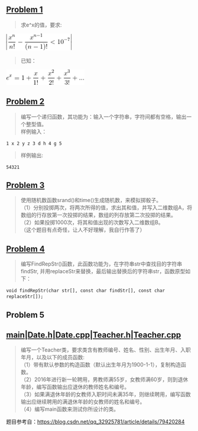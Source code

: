 ## [Problem 1](1/1.cpp)
> 求e^x的值，要求:</br>

![image](images/1.1.gif)
> 已知：</br>

![image](images/1.2.gif)
## [Problem 2](2/2.cpp)
> 编写一个递归函数，其功能为：输入一个字符串，字符间都有空格，输出一个整型值。</br>
> 样例输入：

```
1 x 2 y z 3 d h 4 g 5
```
> 样例输出:

```
54321
```

## [Problem 3](3/3.cpp)
> 使用随机数函数srand()和time()生成随机数，来模拟掷骰子。</br>
> （1）分别投掷两次，将两次所得的值，求出其和值，并写入二维数组A，将数组的行存放第一次投掷的结果，数组的列存放第二次投掷的结果。</br>
> （2）如果投掷1000次，将其和值出现的次数写入二维数组B。</br>
> （这个题目有点奇怪，让人不好理解，我自行作答了）
## [Problem 4](4/4.cpp)
> 编写FindRepStr()函数，此函数功能为，在字符串str中查找目的字符串findStr, 并用replaceStr来替换，最后输出替换后的字符串str，函数原型如下：

```
void findRepStr(char str[], const char findStr[], const char replaceStr[]);
```
## Problem 5
## [main](5/main.cpp)|[Date.h](5/Date.h)|[Date.cpp](5/Date.cpp)|[Teacher.h](5/Teacher.h)|[Teacher.cpp](Teacher.cpp)
> 编写一个Teacher类，要求类含有教师编号、姓名、性别、出生年月、入职年月，以及以下的成员函数:</br>
> （1）带有默认参数的构造函数（默认出生年月为1900-1-1），复制构造函数。</br>
> （2）2016年进行新一轮聘用，男教师满55岁，女教师满60岁，则到退休年龄，编写函数输出应退休的教师姓名和编号。</br>
> （3）如果满退休年龄的女教师入职时间未满35年，则继续聘用，编写函数输出应继续聘用的满退休年龄的女教师的姓名和编号。</br>
> （4）编写main函数来测试你所设计的类。


题目参考自：https://blog.csdn.net/qq_32925781/article/details/79420284